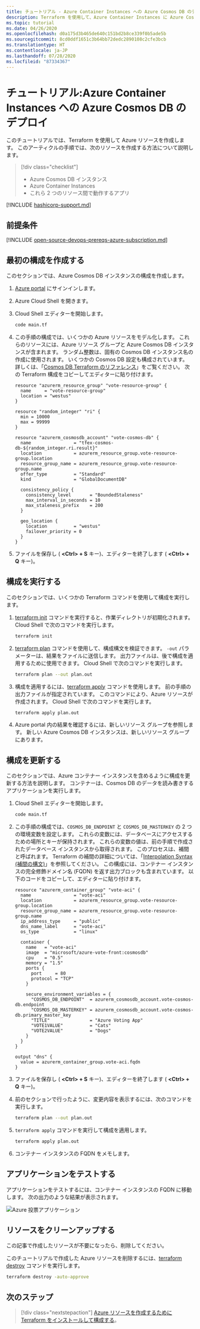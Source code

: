 ```yaml
---
title: チュートリアル - Azure Container Instances への Azure Cosmos DB のデプロイ
description: Terraform を使用して、Azure Container Instances に Azure Cosmos DB をデプロイする方法について説明します
ms.topic: tutorial
ms.date: 04/26/2020
ms.openlocfilehash: d0a175d3b465de640c151bd2b8ce339f0b5ade5b
ms.sourcegitcommit: 8cd0ddf1651c3b64bb72dedc2890108c2cfe3bcb
ms.translationtype: HT
ms.contentlocale: ja-JP
ms.lasthandoff: 07/28/2020
ms.locfileid: "87334367"
---
```

# <a name="tutorial-deploy-an-azure-cosmos-db-to-azure-container-instances"></a>チュートリアル:Azure Container Instances への Azure Cosmos DB のデプロイ

このチュートリアルでは、Terraform を使用して Azure リソースを作成します。 このアーティクルの手順では、次のリソースを作成する方法について説明します。

> [!div class="checklist"]
> * Azure Cosmos DB インスタンス
> * Azure Container Instances
> * これら 2 つのリソース間で動作するアプリ

[!INCLUDE [hashicorp-support.md](includes/hashicorp-support.md)]

## <a name="prerequisites"></a>前提条件

[!INCLUDE [open-source-devops-prereqs-azure-subscription.md](../includes/open-source-devops-prereqs-azure-subscription.md)]

## <a name="create-first-configuration"></a>最初の構成を作成する

このセクションでは、Azure Cosmos DB インスタンスの構成を作成します。

1. [Azure portal](https://go.microsoft.com/fwlink/p/?LinkID=525040) にサインインします。

1. Azure Cloud Shell を開きます。

1. Cloud Shell エディターを開始します。

    ```bash
    code main.tf
    ```

1. この手順の構成では、いくつかの Azure リソースをモデル化します。 これらのリソースには、Azure リソース グループと Azure Cosmos DB インスタンスが含まれます。 ランダム整数は、固有の Cosmos DB インスタンス名の作成に使用されます。 いくつかの Cosmos DB 設定も構成されています。 詳しくは、「[Cosmos DB Terraform のリファレンス](https://www.terraform.io/docs/providers/azurerm/r/cosmosdb_account.html)」をご覧ください。 次の Terraform 構成をコピーしてエディターに貼り付けます。

    ```hcl
    resource "azurerm_resource_group" "vote-resource-group" {
      name     = "vote-resource-group"
      location = "westus"
    }

    resource "random_integer" "ri" {
      min = 10000
      max = 99999
    }

    resource "azurerm_cosmosdb_account" "vote-cosmos-db" {
      name                = "tfex-cosmos-db-${random_integer.ri.result}"
      location            = azurerm_resource_group.vote-resource-group.location
      resource_group_name = azurerm_resource_group.vote-resource-group.name
      offer_type          = "Standard"
      kind                = "GlobalDocumentDB"

      consistency_policy {
        consistency_level       = "BoundedStaleness"
        max_interval_in_seconds = 10
        max_staleness_prefix    = 200
      }

      geo_location {
        location          = "westus"
        failover_priority = 0
      }
    }
    ```

1. ファイルを保存し ( **&lt;Ctrl> + S** キー)、エディターを終了します ( **&lt;Ctrl> + Q** キー)。

## <a name="run-the-configuration"></a>構成を実行する

このセクションでは、いくつかの Terraform コマンドを使用して構成を実行します。

1. [terraform init](https://www.terraform.io/docs/commands/init.html) コマンドを実行すると、作業ディレクトリが初期化されます。 Cloud Shell で次のコマンドを実行します。

    ```bash
    terraform init
    ```

1. [terraform plan](https://www.terraform.io/docs/commands/plan.html) コマンドを使用して、構成構文を検証できます。 `-out` パラメーターは、結果をファイルに送信します。 出力ファイルは、後で構成を適用するために使用できます。 Cloud Shell で次のコマンドを実行します。

    ```bash
    terraform plan --out plan.out
    ```

1. 構成を適用するには、[terraform apply](https://www.terraform.io/docs/commands/apply.html) コマンドを使用します。 前の手順の出力ファイルが指定されています。 このコマンドにより、Azure リソースが作成されます。 Cloud Shell で次のコマンドを実行します。

    ```bash
    terraform apply plan.out
    ```

1. Azure portal 内の結果を確認するには、新しいリソース グループを参照します。 新しい Azure Cosmos DB インスタンスは、新しいリソース グループにあります。

## <a name="update-configuration"></a>構成を更新する

このセクションでは、Azure コンテナー インスタンスを含めるように構成を更新する方法を説明します。 コンテナーは、Cosmos DB のデータを読み書きするアプリケーションを実行します。

1. Cloud Shell エディターを開始します。

    ```bash
    code main.tf
    ```

1. この手順の構成では、`COSMOS_DB_ENDPOINT` と `COSMOS_DB_MASTERKEY` の 2 つの環境変数を設定します。 これらの変数には、データベースにアクセスするための場所とキーが保持されます。 これらの変数の値は、前の手順で作成されたデータベース インスタンスから取得されます。 このプロセスは、補間と呼ばれます。 Terraform の補間の詳細については、「[Interpolation Syntax (補間の構文)](https://www.terraform.io/docs/configuration/interpolation.html)」を参照してください。 この構成には、コンテナー インスタンスの完全修飾ドメイン名 (FQDN) を返す出力ブロックも含まれています。 以下のコードをコピーして、エディターに貼り付けます。

    ```hcl
    resource "azurerm_container_group" "vote-aci" {
      name                = "vote-aci"
      location            = azurerm_resource_group.vote-resource-group.location
      resource_group_name = azurerm_resource_group.vote-resource-group.name
      ip_address_type     = "public"
      dns_name_label      = "vote-aci"
      os_type             = "linux"

      container {
        name   = "vote-aci"
        image  = "microsoft/azure-vote-front:cosmosdb"
        cpu    = "0.5"
        memory = "1.5"
        ports {
          port     = 80
          protocol = "TCP"
        }

        secure_environment_variables = {
          "COSMOS_DB_ENDPOINT"  = azurerm_cosmosdb_account.vote-cosmos-db.endpoint
          "COSMOS_DB_MASTERKEY" = azurerm_cosmosdb_account.vote-cosmos-db.primary_master_key
          "TITLE"               = "Azure Voting App"
          "VOTE1VALUE"          = "Cats"
          "VOTE2VALUE"          = "Dogs"
        }
      }
    }

    output "dns" {
      value = azurerm_container_group.vote-aci.fqdn
    }
    ```

1. ファイルを保存し ( **&lt;Ctrl> + S** キー)、エディターを終了します ( **&lt;Ctrl> + Q** キー)。

1. 前のセクションで行ったように、変更内容を表示するには、次のコマンドを実行します。

    ```bash
    terraform plan --out plan.out
    ```

1. `terraform apply` コマンドを実行して構成を適用します。

    ```bash
    terraform apply plan.out
    ```

1. コンテナー インスタンスの FQDN をメモします。

## <a name="test-application"></a>アプリケーションをテストする

アプリケーションをテストするには、コンテナー インスタンスの FQDN に移動します。 次の出力のような結果が表示されます。

![Azure 投票アプリケーション](media/deploy-azure-cosmos-db-to-azure-container-instances/azure-vote.jpg)

## <a name="clean-up-resources"></a>リソースをクリーンアップする

この記事で作成したリソースが不要になったら、削除してください。

このチュートリアルで作成した Azure リソースを削除するには、[terraform destroy](https://www.terraform.io/docs/commands/destroy.html) コマンドを実行します。

```bash
terraform destroy -auto-approve
```

## <a name="next-steps"></a>次のステップ

> [!div class="nextstepaction"]
> [Azure リソースを作成するために Terraform をインストールして構成する](get-started-cloud-shell.md)。